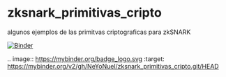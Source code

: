 # zksnark_primitivas_cripto
algunos ejemplos de las primitvas criptograficas para zkSNARK

[![Binder](https://mybinder.org/badge_logo.svg)](https://mybinder.org/v2/gh/NeYoNuel/zksnark_primitivas_cripto.git/HEAD)

.. image:: https://mybinder.org/badge_logo.svg
 :target: https://mybinder.org/v2/gh/NeYoNuel/zksnark_primitivas_cripto.git/HEAD
